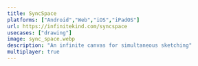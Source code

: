 ```yaml
---
title: SyncSpace
platforms: ["Android","Web","iOS","iPadOS"]
url: https://infinitekind.com/syncspace
usecases: ["drawing"]
image: sync_space.webp
description: "An infinite canvas for simultaneous sketching"
multiplayer: true
---
```

